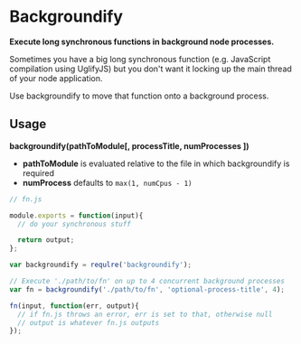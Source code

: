 # Backgroundify

**Execute long synchronous functions in background node processes.**

Sometimes you have a big long synchronous function (e.g. JavaScript compilation using UglifyJS) but you don't want it locking up the main thread of your node application.

Use backgroundify to move that function onto a background process.

## Usage

**backgroundify(pathToModule[, processTitle, numProcesses ])**

 - **pathToModule** is evaluated relative to the file in which backgroundify is required
 - **numProcess** defaults to `max(1, numCpus - 1)`

```js
// fn.js

module.exports = function(input){
  // do your synchronous stuff

  return output;
};
```

```js
var backgroundify = requlre('backgroundify');

// Execute './path/to/fn' on up to 4 concurrent background processes
var fn = backgroundify('./path/to/fn', 'optional-process-title', 4);

fn(input, function(err, output){
  // if fn.js throws an error, err is set to that, otherwise null
  // output is whatever fn.js outputs
});
```

